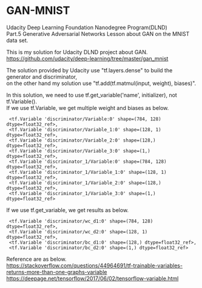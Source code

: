 # GAN-MNIST
Udacity Deep Learning Foundation Nanodegree Program(DLND)  
Part.5 Generative Adversarial Networks Lesson about GAN on the MNIST data set.  
  
This is my solution for Udacity DLND project about GAN.  
https://github.com/udacity/deep-learning/tree/master/gan_mnist  
  
  
The solution provided by Udacity use "tf.layers.dense" to build the generator and discriminator,  
on the other hand my solution use "tf.add(tf.matmul(input, weight), biases)".  
  
In this solution, we need to use tf.get_variable('name', initializer), not tf.Variable().  
If we use tf.Variable, we get multiple weight and biases as below.  

```
 <tf.Variable 'discriminator/Variable:0' shape=(784, 128) dtype=float32_ref>,  
 <tf.Variable 'discriminator/Variable_1:0' shape=(128, 1) dtype=float32_ref>,  
 <tf.Variable 'discriminator/Variable_2:0' shape=(128,) dtype=float32_ref>,  
 <tf.Variable 'discriminator/Variable_3:0' shape=(1,) dtype=float32_ref>,  
 <tf.Variable 'discriminator_1/Variable:0' shape=(784, 128) dtype=float32_ref>,  
 <tf.Variable 'discriminator_1/Variable_1:0' shape=(128, 1) dtype=float32_ref>,  
 <tf.Variable 'discriminator_1/Variable_2:0' shape=(128,) dtype=float32_ref>,  
 <tf.Variable 'discriminator_1/Variable_3:0' shape=(1,) dtype=float32_ref> 
 ```
   
 If we use tf.get_variable, we get results as below. 
```
 <tf.Variable 'discriminator/wc_d1:0' shape=(784, 128) dtype=float32_ref>,
 <tf.Variable 'discriminator/wc_d2:0' shape=(128, 1) dtype=float32_ref>,
 <tf.Variable 'discriminator/bc_d1:0' shape=(128,) dtype=float32_ref>,
 <tf.Variable 'discriminator/bc_d2:0' shape=(1,) dtype=float32_ref>
```
  
 Reference are as below.  
 https://stackoverflow.com/questions/44964691/tf-trainable-variables-returns-more-than-one-graphs-variable
 https://deepage.net/tensorflow/2017/06/02/tensorflow-variable.html
